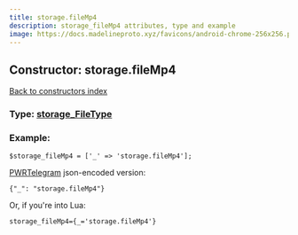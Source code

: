 ```yaml
---
title: storage.fileMp4
description: storage_fileMp4 attributes, type and example
image: https://docs.madelineproto.xyz/favicons/android-chrome-256x256.png
---
```

## Constructor: storage.fileMp4  
[Back to constructors index](index.md)






### Type: [storage\_FileType](../types/storage_FileType.md)


### Example:

```
$storage_fileMp4 = ['_' => 'storage.fileMp4'];
```  

[PWRTelegram](https://pwrtelegram.xyz) json-encoded version:

```
{"_": "storage.fileMp4"}
```


Or, if you're into Lua:  


```
storage_fileMp4={_='storage.fileMp4'}

```


